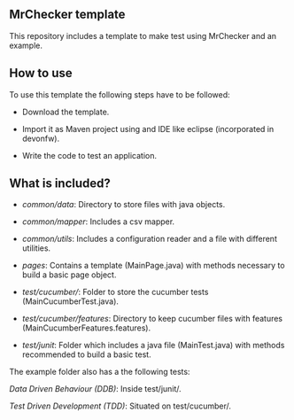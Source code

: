 MrChecker template
-------------------

This repository includes a template to make test using MrChecker and an example.

## How to use

To use this template the following steps have to be followed:

* Download the template.

* Import it as Maven project using and IDE like eclipse (incorporated in devonfw).

* Write the code to test an application.

## What is included?

* *common/data*: Directory to store files with java objects.

* *common/mapper*: Includes a csv mapper.

* *common/utils*: Includes a configuration reader and a file with different utilities.

* *pages*: Contains a template (MainPage.java) with methods necessary to build a basic page object.

* *test/cucumber/*: Folder to store the cucumber tests (MainCucumberTest.java).

* *test/cucumber/features*: Directory to keep cucumber files with features (MainCucumberFeatures.features).

* *test/junit*: Folder which includes a java file (MainTest.java) with methods recommended to build a basic test.

The example folder also has a the following tests: 

*Data Driven Behaviour (DDB)*: Inside test/junit/.

*Test Driven Development (TDD)*: Situated on test/cucumber/.
